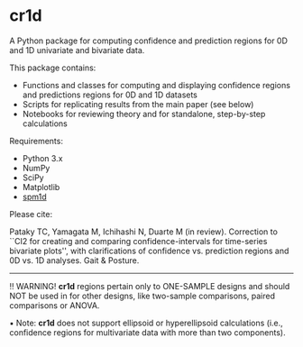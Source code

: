 # cr1d
A Python package for computing confidence and prediction regions for 0D and 1D univariate and bivariate data.

This package contains:

* Functions and classes for computing and displaying confidence regions and predictions regions for 0D and 1D datasets
* Scripts for replicating results from the main paper (see below)
* Notebooks for reviewing theory and for standalone, step-by-step calculations

Requirements:

* Python 3.x
* NumPy
* SciPy
* Matplotlib
* [spm1d](http://www.spm1d.org)


Please cite:

Pataky TC, Yamagata M, Ichihashi N, Duarte M (in review). Correction to ``CI2 for creating and comparing confidence-intervals for time-series bivariate plots'', with clarifications of confidence vs. prediction regions and 0D vs. 1D analyses. Gait & Posture.

____

:bangbang: WARNING! **cr1d** regions pertain only to ONE-SAMPLE designs and should NOT be used in for other designs, like two-sample comparisons, paired comparisons or ANOVA. 


:black_small_square: Note: **cr1d** does not support ellipsoid or hyperellipsoid calculations (i.e., confidence regions for multivariate data with more than two components).